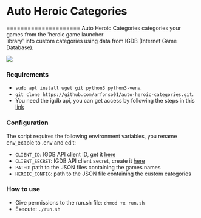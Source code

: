 # Auto Heroic Categories
=====================
Auto Heroic Categories categories your games from the 'heroic game launcher \
library' into custom categories using data from IGDB (Internet Game Database).

![](capture.gif)

### Requirements
* `sudo apt install wget git python3 python3-venv`.
* `git clone https://github.com/arfonso01/auto-heroic-categories.git`. 
* You need the igdb api, you can get access by following the steps in this [link](https://api-docs.igdb.com/?getting-started#account-creation)

### Configuration
The script requires the following environment variables, you rename env_exaple to .env and edit:
* `CLIENT_ID`: IGDB API client ID, get it [here](https://dev.twitch.tv/console/apps/)
* `CLIENT_SECRET`: IGDB API client secret, create it [here](https://dev.twitch.tv/console/apps/)
* `PATHO`: path to the JSON files containing the games names
* `HEROIC_CONFIG`: path to the JSON file containing the custom categories

### How to use
* Give permissions to the run.sh file: `chmod +x run.sh`
* Execute: `./run.sh`
